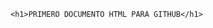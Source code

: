 <html>

<title>

	ARCHIVO README

</title>


<body>


	<h1>PRIMERO DOCUMENTO HTML PARA GITHUB</h1>


</body>


<html>
